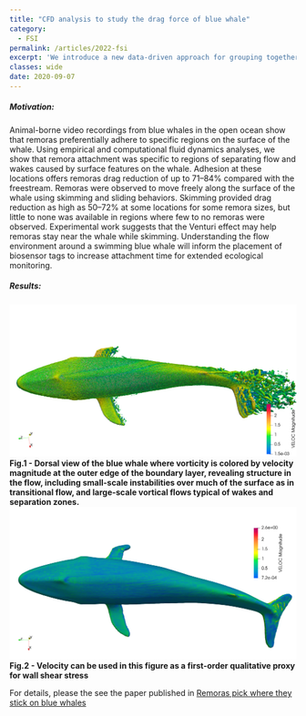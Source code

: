 ```yaml
---
title: "CFD analysis to study the drag force of blue whale"
category:
  - FSI
permalink: /articles/2022-fsi
excerpt: 'We introduce a new data-driven approach for grouping together transcripts in an experiment based on their inferential uncertainty. '
classes: wide
date: 2020-09-07
---
```


##### Motivation:
Animal-borne video recordings from blue whales in the open ocean show that remoras preferentially adhere to specific regions on the surface of the whale. Using empirical and computational fluid dynamics analyses, we show that remora attachment was specific to regions of separating flow and wakes caused by surface features on the whale. Adhesion at these locations offers remoras drag reduction of up to 71–84% compared with the freestream. Remoras were observed to move freely along the surface of the whale using skimming and sliding behaviors. Skimming provided drag reduction as high as 50–72% at some locations for some remora sizes, but little to none was available in regions where few to no remoras were observed. Experimental work suggests that the Venturi effect may help remoras stay near the whale while skimming. Understanding the flow environment around a swimming blue whale will inform the placement of biosensor tags to increase attachment time for extended ecological monitoring.
##### Results:
![plot1](/assets/images/q-criterion.png)
<b>Fig.1 - Dorsal view of the blue whale where vorticity is colored by velocity magnitude at the outer edge of the boundary layer, revealing structure in the flow, including small-scale instabilities over much of the surface as in transitional flow, and large-scale vortical flows typical of wakes and separation zones. </b>
![plot2](/assets/images/vel_profile.png)
<b>Fig.2 - Velocity can be used in this figure as a first-order qualitative proxy for wall shear stress</b>

For details, please the see the paper published in [Remoras pick where they stick on blue whales](10.1242/jeb.226654)
